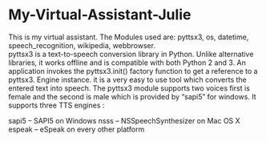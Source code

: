 # My-Virtual-Assistant-Julie
This is my virtual assistant.
The Modules used are:
pyttsx3,
os,
datetime,
speech_recognition,
wikipedia, 
webbrowser.  
pyttsx3 is a text-to-speech conversion library in Python. Unlike alternative libraries, it works offline and is compatible with both Python 2 and 3. An application invokes the pyttsx3.init() factory function to get a reference to a pyttsx3. Engine instance. it is a very easy to use tool which converts the entered text into speech.
The pyttsx3 module supports two voices first is female and the second is male which is provided by “sapi5” for windows.
It supports three TTS engines :

sapi5 – SAPI5 on Windows
nsss – NSSpeechSynthesizer on Mac OS X
espeak – eSpeak on every other platform
